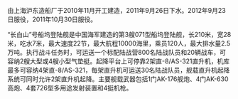 由上海沪东造船厂于2010年11月开工建造，2011年9月26日下水。2012年9月23日服役，2011年10月30日服役。

“长白山”号船坞登陆舰是中国海军建造的第3艘071型船坞登陆舰，长210米，宽28米，吃水7米，最大速度22节，最大航程10000海里，乘员120人，最大排水量2.5万吨。执行战斗任务时，可运送一个标配陆战营800名陆战队员和20辆战车，可容纳2艘大型或4艘小型气垫艇。起降平台上可停靠2架直-8/AS-321直升机，机库最多可容纳4架直-8/AS-321，每架直升机可运送30名陆战队员，舰载直升机起降系统可同时允许2架直升机起降。主要舰载武器包括1门AK-176舰炮、4门AK-630高炮、4套726型多用途发射装置和4挺机枪。
